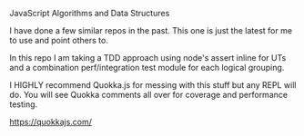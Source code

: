JavaScript Algorithms and Data Structures

I have done a few similar repos in the past. This one is just the latest for me to use and point others to. 

In this repo I am taking a TDD approach using node's assert inline for UTs and a combination perf/integration test module for each logical grouping. 

I HIGHLY recommend Quokka.js for messing with this stuff but any REPL will do. You will see Quokka comments all over for coverage and performance testing.

https://quokkajs.com/

